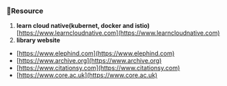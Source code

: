 ### 🧾Resource
 1. **learn cloud native(kubernet, docker and istio)** [https://www.learncloudnative.com](https://www.learncloudnative.com)
 2. **library website**  
  - [https://www.elephind.com](https://www.elephind.com)
  - [https://www.archive.org](https://www.archive.org)
  - [https://www.citationsy.com](https://www.citationsy.com)
  - [https://www.core.ac.uk](https://www.core.ac.uk)
